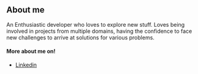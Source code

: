 <!--
**muthuhariharanm/muthuhariharanm** is a ✨ _special_ ✨ repository because its `README.md` (this file) appears on your GitHub profile.

Here are some ideas to get you started:

- 🔭 I’m currently working on ...
- 🌱 I’m currently learning ...
- 👯 I’m looking to collaborate on ...
- 🤔 I’m looking for help with ...
- 💬 Ask me about ...
- 📫 How to reach me: ...
- 😄 Pronouns: ...
- ⚡ Fun fact: ...
-->

## About me
An Enthusiastic developer who loves to explore new stuff. 
Loves being involved in projects from multiple domains, having the confidence to face new challenges to arrive at solutions for various problems.

#### More about me on!
- [Linkedin](https://linkedin.com/in/muthuhariharanm)
